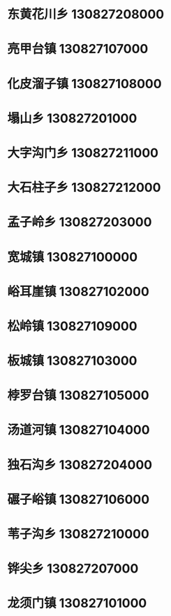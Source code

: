 # 东黄花川乡 130827208000
# 亮甲台镇 130827107000
# 化皮溜子镇 130827108000
# 塌山乡 130827201000
# 大字沟门乡 130827211000
# 大石柱子乡 130827212000
# 孟子岭乡 130827203000
# 宽城镇 130827100000
# 峪耳崖镇 130827102000
# 松岭镇 130827109000
# 板城镇 130827103000
# 桲罗台镇 130827105000
# 汤道河镇 130827104000
# 独石沟乡 130827204000
# 碾子峪镇 130827106000
# 苇子沟乡 130827210000
# 铧尖乡 130827207000
# 龙须门镇 130827101000
